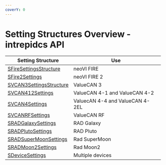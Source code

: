 ```yaml
---
coverY: 0
---
```


# Setting Structures Overview - intrepidcs API

| Setting Structure                                           | Use                             |
| ----------------------------------------------------------- | ------------------------------- |
| [SFireSettingsStructure](sfiresettings-structure.md)        | neoVI FIRE                      |
| [SFire2Settings](sfire2settings-structure.md)               | neoVI FIRE 2                    |
| [SVCAN3SettingsStructure](svcan3settings-structure.md)      | ValueCAN 3                      |
| [SVCAN412Settings](svcan412settings-structure.md)           | ValueCAN 4-1 and ValueCAN 4-2   |
| [SVCAN4Settings](svcan4settings-structure.md)               | ValuecAN 4-4 and ValueCAN 4-2EL |
| [SVCANRFSettings](svcanrfsettings-structure.md)             | ValueCAN RF                     |
| [SRADGalaxySettings](sradgalaxysettings-structure.md)       | RAD Galaxy                      |
| [SRADPlutoSettings](sradplutosettings-structure.md)         | RAD Pluto                       |
| [SRADSuperMoonSettings](sradsupermoonsettings-structure.md) | Rad SuperMoon                   |
| [SRADMoon2Settings](sradmoon2settings-structure.md)         | Rad Moon2                       |
| [SDeviceSettings](sdevicesettings-structure.md)             | Multiple devices                |
